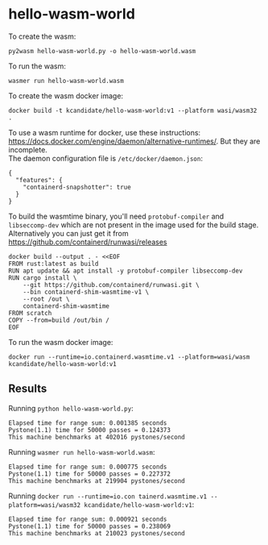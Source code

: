 # hello-wasm-world

To create the wasm:
```
py2wasm hello-wasm-world.py -o hello-wasm-world.wasm
```

To run the wasm:
```
wasmer run hello-wasm-world.wasm
```

To create the wasm docker image:
```
docker build -t kcandidate/hello-wasm-world:v1 --platform wasi/wasm32 .
```

To use a wasm runtime for docker, use these instructions: 
https://docs.docker.com/engine/daemon/alternative-runtimes/.
But they are incomplete.  
The daemon configuration file is `/etc/docker/daemon.json`:
```
{
  "features": {
    "containerd-snapshotter": true
  }
}
```
To build the wasmtime binary, you'll need `protobuf-compiler` and `libseccomp-dev` which are not present in the image used for the build stage. Alternatively you can just get it from https://github.com/containerd/runwasi/releases
```
docker build --output . - <<EOF
FROM rust:latest as build
RUN apt update && apt install -y protobuf-compiler libseccomp-dev
RUN cargo install \
    --git https://github.com/containerd/runwasi.git \
    --bin containerd-shim-wasmtime-v1 \
    --root /out \
    containerd-shim-wasmtime
FROM scratch
COPY --from=build /out/bin /
EOF
```
To run the wasm docker image:
```
docker run --runtime=io.containerd.wasmtime.v1 --platform=wasi/wasm kcandidate/hello-wasm-world:v1
```

## Results
Running `python hello-wasm-world.py`:
```
Elapsed time for range sum: 0.001385 seconds
Pystone(1.1) time for 50000 passes = 0.124373
This machine benchmarks at 402016 pystones/second
```  
Running `wasmer run hello-wasm-world.wasm`:
```
Elapsed time for range sum: 0.000775 seconds
Pystone(1.1) time for 50000 passes = 0.227372
This machine benchmarks at 219904 pystones/second
```  
Running `docker run --runtime=io.con
tainerd.wasmtime.v1 --platform=wasi/wasm32 kcandidate/hello-wasm-world:v1`:
```
Elapsed time for range sum: 0.000921 seconds
Pystone(1.1) time for 50000 passes = 0.238069
This machine benchmarks at 210023 pystones/second
```